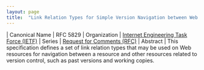 ```yaml
---
layout: page
title:  "Link Relation Types for Simple Version Navigation between Web Resources"
---
```


| Canonical Name | RFC 5829
| Organization | [Internet Engineering Task Force (IETF)](..)
| Series | [Request for Comments (RFC)](..)
| Abstract | This specification defines a set of link relation types that may be used on Web resources for navigation between a resource and other resources related to version control, such as past versions and working copies.